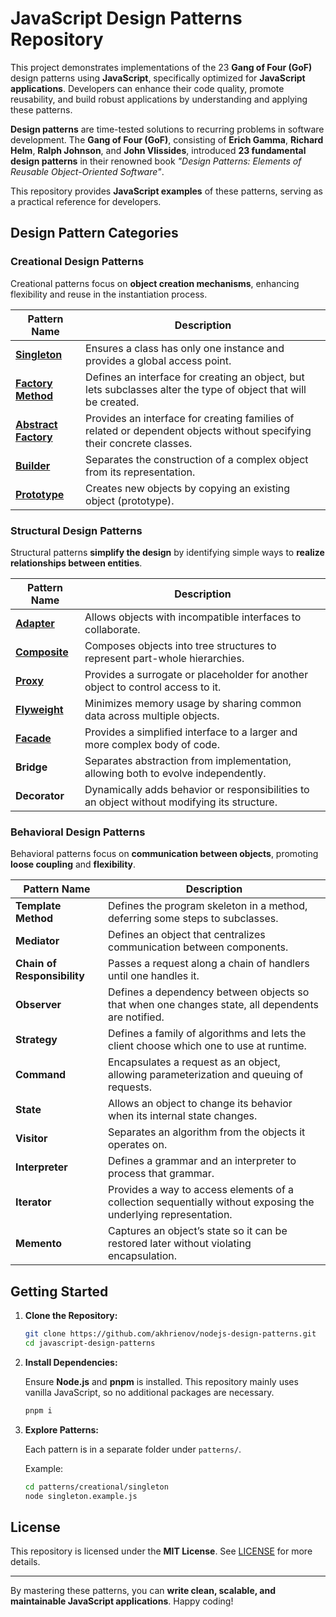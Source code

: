 # JavaScript Design Patterns Repository

This project demonstrates implementations of the 23 **Gang of Four (GoF)** design patterns using **JavaScript**, specifically optimized for **JavaScript applications**. Developers can enhance their code quality, promote reusability, and build robust applications by understanding and applying these patterns.

**Design patterns** are time-tested solutions to recurring problems in software development. The **Gang of Four (GoF)**, consisting of **Erich Gamma**, **Richard Helm**, **Ralph Johnson**, and **John Vlissides**, introduced **23 fundamental design patterns** in their renowned book *"Design Patterns: Elements of Reusable Object-Oriented Software"*.

This repository provides **JavaScript examples** of these patterns, serving as a practical reference for developers.

## Design Pattern Categories

### Creational Design Patterns

Creational patterns focus on **object creation mechanisms**, enhancing flexibility and reuse in the instantiation process.

| Pattern Name                                                                                    | Description                                                                                                      |
|-------------------------------------------------------------------------------------------------|------------------------------------------------------------------------------------------------------------------|
| **[Singleton](./patterns/creational/singleton/singleton.implementation.js)**                    | Ensures a class has only one instance and provides a global access point.                                         |
| **[Factory Method](./patterns/creational/factory-method/factory-method.implementation.js)**     | Defines an interface for creating an object, but lets subclasses alter the type of object that will be created.  |
| **[Abstract Factory](./patterns/creational/abstract-factory/abstract-factory.implementation.js)** | Provides an interface for creating families of related or dependent objects without specifying their concrete classes. |
| **[Builder](./patterns/creational/builder/builder.implementation.js)**                                                                                     | Separates the construction of a complex object from its representation.                                           |
| **[Prototype](./patterns/creational/prototype/prototype.implementation.js)**                                                                                   | Creates new objects by copying an existing object (prototype).                                                   |

### Structural Design Patterns

Structural patterns **simplify the design** by identifying simple ways to **realize relationships between entities**.

| Pattern Name                                                                 | Description                                                                                                           |
|------------------------------------------------------------------------------|-----------------------------------------------------------------------------------------------------------------------|
| **[Adapter](./patterns/structural/adapter/adapter.implementation.js)**       | Allows objects with incompatible interfaces to collaborate.                                                           |
| **[Composite](./patterns/structural/composite/composite.implementation.js)** | Composes objects into tree structures to represent part-whole hierarchies.                                             |
| **[Proxy](./patterns/structural/proxy/proxy.implementation.js)**             | Provides a surrogate or placeholder for another object to control access to it.                                       |
| **[Flyweight](./patterns/structural/flyweight/flyweight.implementation.js)**     | Minimizes memory usage by sharing common data across multiple objects.                                                 |
| **[Facade](./patterns/structural/facade/facade.implementation.js)**                                                                   | Provides a simplified interface to a larger and more complex body of code.                                             |
| **Bridge**                                                                   | Separates abstraction from implementation, allowing both to evolve independently.                                      |
| **Decorator**                                                                | Dynamically adds behavior or responsibilities to an object without modifying its structure.                           |

### Behavioral Design Patterns

Behavioral patterns focus on **communication between objects**, promoting **loose coupling** and **flexibility**.

| Pattern Name              | Description                                                                                                 |
|----------------------------|-----------------------------------------------------------------------------------------------------------------|
| **Template Method**        | Defines the program skeleton in a method, deferring some steps to subclasses.                                |
| **Mediator**               | Defines an object that centralizes communication between components.                                         |
| **Chain of Responsibility**| Passes a request along a chain of handlers until one handles it.                                             |
| **Observer**               | Defines a dependency between objects so that when one changes state, all dependents are notified.            |
| **Strategy**               | Defines a family of algorithms and lets the client choose which one to use at runtime.                      |
| **Command**                | Encapsulates a request as an object, allowing parameterization and queuing of requests.                     |
| **State**                  | Allows an object to change its behavior when its internal state changes.                                     |
| **Visitor**                | Separates an algorithm from the objects it operates on.                                                     |
| **Interpreter**            | Defines a grammar and an interpreter to process that grammar.                                                |
| **Iterator**               | Provides a way to access elements of a collection sequentially without exposing the underlying representation.|
| **Memento**                | Captures an object’s state so it can be restored later without violating encapsulation.                    |

## Getting Started

1. **Clone the Repository:**

   ```bash
   git clone https://github.com/akhrienov/nodejs-design-patterns.git
   cd javascript-design-patterns
   ```

2. **Install Dependencies:**

   Ensure **Node.js** and **pnpm** is installed. This repository mainly uses vanilla JavaScript, so no additional packages are necessary.

   ```bash
   pnpm i
   ```

3. **Explore Patterns:**

   Each pattern is in a separate folder under `patterns/`.

   Example:

   ```bash
   cd patterns/creational/singleton
   node singleton.example.js
   ```

## License

This repository is licensed under the **MIT License**. See [LICENSE](LICENSE) for more details.

---

By mastering these patterns, you can **write clean, scalable, and maintainable JavaScript applications**. Happy coding!

